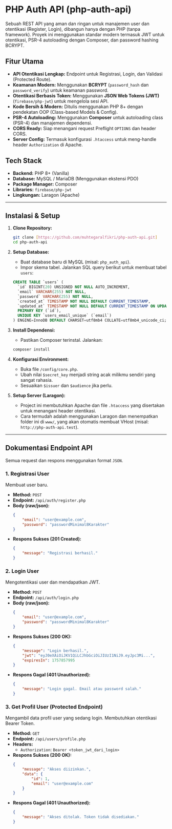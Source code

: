# PHP Auth API (php-auth-api)

Sebuah REST API yang aman dan ringan untuk manajemen user dan otentikasi (Register, Login), dibangun hanya dengan PHP (tanpa framework). Proyek ini menggunakan standar modern termasuk JWT untuk otentikasi, PSR-4 autoloading dengan Composer, dan password hashing BCRYPT.

## Fitur Utama

* **API Otentikasi Lengkap:** Endpoint untuk Registrasi, Login, dan Validasi (Protected Route).
* **Keamanan Modern:** Menggunakan **BCRYPT** (`password_hash` dan `password_verify`) untuk keamanan password.
* **Otentikasi Berbasis Token:** Menggunakan **JSON Web Tokens (JWT)** (`firebase/php-jwt`) untuk mengelola sesi API.
* **Kode Bersih & Modern:** Ditulis menggunakan PHP 8+ dengan pendekatan OOP (Class-based Models & Config).
* **PSR-4 Autoloading:** Menggunakan **Composer** untuk autoloading class (PSR-4) dan manajemen dependensi.
* **CORS Ready:** Siap menangani request Preflight `OPTIONS` dan header CORS.
* **Server Config:** Termasuk konfigurasi `.htaccess` untuk meng-handle header `Authorization` di Apache.

## Tech Stack

* **Backend:** PHP 8+ (Vanilla)
* **Database:** MySQL / MariaDB (Menggunakan ekstensi PDO)
* **Package Manager:** Composer
* **Libraries:** `firebase/php-jwt`
* **Lingkungan:** Laragon (Apache)

---

## Instalasi & Setup

1.  **Clone Repository:**
    ```bash
    git clone [https://github.com/muhtegaralfikri/php-auth-api.git]
    cd php-auth-api
    ```

2.  **Setup Database:**
    * Buat database baru di MySQL (misal: `php_auth_api`).
    * Impor skema tabel. Jalankan SQL query berikut untuk membuat tabel `users`:
    ```sql
    CREATE TABLE `users` (
      `id` BIGINT(20) UNSIGNED NOT NULL AUTO_INCREMENT,
      `email` VARCHAR(255) NOT NULL,
      `password` VARCHAR(255) NOT NULL,
      `created_at` TIMESTAMP NOT NULL DEFAULT CURRENT_TIMESTAMP,
      `updated_at` TIMESTAMP NOT NULL DEFAULT CURRENT_TIMESTAMP ON UPDATE CURRENT_TIMESTAMP,
      PRIMARY KEY (`id`),
      UNIQUE KEY `users_email_unique` (`email`)
    ) ENGINE=InnoDB DEFAULT CHARSET=utf8mb4 COLLATE=utf8mb4_unicode_ci;
    ```

3.  **Install Dependensi:**
    * Pastikan Composer terinstal. Jalankan:
    ```bash
    composer install
    ```

4.  **Konfigurasi Environment:**
    * Buka file `/config/core.php`.
    * Ubah nilai `$secret_key` menjadi string acak milikmu sendiri yang sangat rahasia.
    * Sesuaikan `$issuer` dan `$audience` jika perlu.

5.  **Setup Server (Laragon):**
    * Project ini membutuhkan Apache dan file `.htaccess` yang disertakan untuk menangani header otentikasi.
    * Cara termudah adalah menggunakan Laragon dan menempatkan folder ini di `www/`, yang akan otomatis membuat VHost (misal: `http://php-auth-api.test`).

---

## Dokumentasi Endpoint API

Semua request dan respons menggunakan format `JSON`.

### 1. Registrasi User
Membuat user baru.

* **Method:** `POST`
* **Endpoint:** `/api/auth/register.php`
* **Body (raw/json):**
    ```json
    {
        "email": "user@example.com",
        "password": "passwordMinimal8Karakter"
    }
    ```
* **Respons Sukses (201 Created):**
    ```json
    {
        "message": "Registrasi berhasil."
    }
    ```

### 2. Login User
Mengotentikasi user dan mendapatkan JWT.

* **Method:** `POST`
* **Endpoint:** `/api/auth/login.php`
* **Body (raw/json):**
    ```json
    {
        "email": "user@example.com",
        "password": "passwordMinimal8Karakter"
    }
    ```
* **Respons Sukses (200 OK):**
    ```json
    {
        "message": "Login berhasil.",
        "jwt": "eyJ0eXAiOiJKV1QiLCJhbGciOiJIUzI1NiJ9.eyJpc3Mi...",
        "expiresIn": 1757857995
    }
    ```
* **Respons Gagal (401 Unauthorized):**
    ```json
    {
        "message": "Login gagal. Email atau password salah."
    }
    ```

### 3. Get Profil User (Protected Endpoint)
Mengambil data profil user yang sedang login. Membutuhkan otentikasi Bearer Token.

* **Method:** `GET`
* **Endpoint:** `/api/users/profile.php`
* **Headers:**
    * `Authorization`: `Bearer <token_jwt_dari_login>`
* **Respons Sukses (200 OK):**
    ```json
    {
        "message": "Akses diizinkan.",
        "data": {
            "id": 1,
            "email": "user@example.com"
        }
    }
    ```
* **Respons Gagal (401 Unauthorized):**
    ```json
    {
        "message": "Akses ditolak. Token tidak disediakan."
    }
    ```